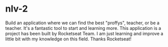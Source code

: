 # nlv-2
Build an application where we can find the best "proffys", teacher, or be a teacher. It's a fantastic tool to start and learning more. This application is a project has been built by Rocketseat Team. I am just learning and improve a little bit with my knowledge on this field. Thanks Rocketseat!
